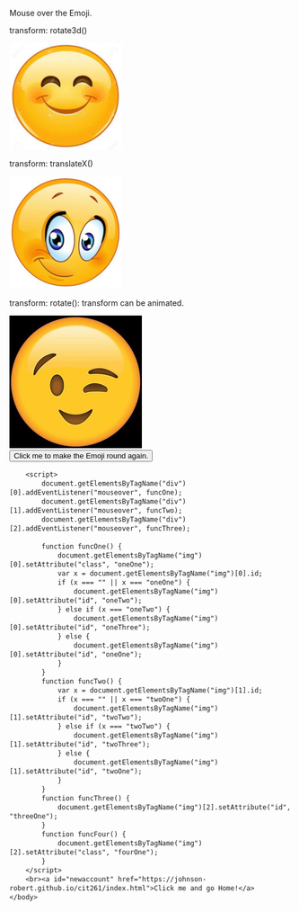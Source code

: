 
<!DOCTYPE html>
<html>
    <head>
        <meta charset="utf-8">
        <meta name="viewport" content="width=device-width, initial-scale=1">
        <link href="https://johnson-robert.github.io/cit261/images/favicon.ico" type="image/x-icon" rel="shortcut icon">
        <link href="css_transition.css" rel="stylesheet">
        <title>CIT 261 Assignment Portal | Rob Johnson | BYU-Idaho</title>
    </head>
    <body>
        <p class="outsideBox">
            <span class="insideBox">Mouse over the Emoji.</span>
        <p>           
        <p class="labeler">transform: rotate3d()</p> 
        <div class="divOne">
            <img src="../images/smile_emoji_200_200.jpg" alt="Smile Emoji"/>
        </div>
        <p class="labeler">transform: translateX()</p>
        <div class="divTwo">
            <img src="../images/half_smile_emoji_200_200.jpg" alt="Half Smile Emoji"/>
        </div>
        <p class="labeler">transform: rotate(): transform can be animated.</p>
        <div class="divThree">
            <img src="../images/emoji_wink_236_236.jpg" alt="Emoji In Black Box"/>
        </div>
        <input class="buttonOne" type="button" value="Click me to make the Emoji round again." onClick="funcFour()">

        <script>
            document.getElementsByTagName("div")[0].addEventListener("mouseover", funcOne);
            document.getElementsByTagName("div")[1].addEventListener("mouseover", funcTwo);
            document.getElementsByTagName("div")[2].addEventListener("mouseover", funcThree);

            function funcOne() {
                document.getElementsByTagName("img")[0].setAttribute("class", "oneOne");
                var x = document.getElementsByTagName("img")[0].id;
                if (x === "" || x === "oneOne") {
                    document.getElementsByTagName("img")[0].setAttribute("id", "oneTwo");
                } else if (x === "oneTwo") {
                    document.getElementsByTagName("img")[0].setAttribute("id", "oneThree");
                } else {
                    document.getElementsByTagName("img")[0].setAttribute("id", "oneOne");
                }
            }
            function funcTwo() {
                var x = document.getElementsByTagName("img")[1].id;
                if (x === "" || x === "twoOne") {
                    document.getElementsByTagName("img")[1].setAttribute("id", "twoTwo");
                } else if (x === "twoTwo") {
                    document.getElementsByTagName("img")[1].setAttribute("id", "twoThree");
                } else {
                    document.getElementsByTagName("img")[1].setAttribute("id", "twoOne");
                }
            }
            function funcThree() {
                document.getElementsByTagName("img")[2].setAttribute("id", "threeOne");
            }
            function funcFour() {
                document.getElementsByTagName("img")[2].setAttribute("class", "fourOne");
            }
        </script>
        <br><a id="newaccount" href="https://johnson-robert.github.io/cit261/index.html">Click me and go Home!</a>
    </body>
</html>


